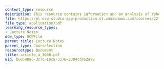 ```yaml
---
content_type: resource
description: This resource contains information and on analysis of spherical shells.
file: https://ol-ocw-studio-app-production.s3.amazonaws.com/courses/22-314j-structural-mechanics-in-nuclear-power-technology-fall-2006/b68508963c7c19c933762304cd462a78_article_a_3000.pdf
file_type: application/pdf
learning_resource_types:
- Lecture Notes
ocw_type: OCWFile
parent_title: Lecture Notes
parent_type: CourseSection
resourcetype: Document
title: article_a_3000.pdf
uid: b6850896-3c7c-19c9-3376-2304cd462a78
---
```

